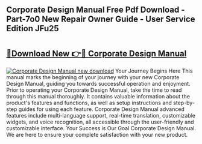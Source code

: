 ## Corporate Design Manual Free Pdf Download - Part-7o0 New Repair Owner Guide - User Service Edition JFu25

# <h2><a href="http://bc43124.oget.top/?id=Corporate+Design+Manual">🔗Download New 👉🔴 Corporate Design Manual</a></h2>

[![Corporate Design Manual new download](https://i.imgur.com/5g1atiW.png)](http://bc43124.oget.top/?id=Corporate+Design+Manual)
Your Journey Begins Here This manual marks the beginning of your journey with your new Corporate Design Manual, guiding you towards successful operation and enjoyment. Prior to operating your Corporate Design Manual, take the time to read through this manual thoroughly. It contains valuable information about the product's features and functions, as well as setup instructions and step-by-step guides for using each feature. Corporate Design Manual advanced features include multi-language support, real-time translation, customizable widgets, and voice recognition, all accessible through the user-friendly and customizable interface. Your Success is Our Goal Corporate Design Manual. We are here to ensure your complete satisfaction with your new product.
